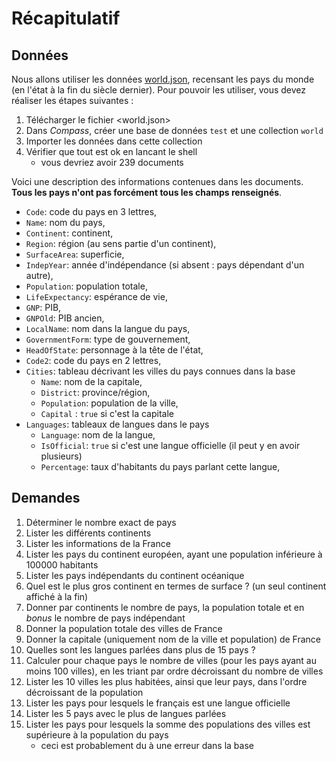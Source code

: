 # Récapitulatif

## Données

Nous allons utiliser les données [world.json](../datasets/world.json), recensant les pays du monde (en l'état à la fin du siècle dernier). Pour pouvoir les utiliser, vous devez réaliser les étapes suivantes :

1. Télécharger le fichier <world.json>
2. Dans *Compass*, créer une base de données `test` et une collection `world`
3. Importer les données dans cette collection
4. Vérifier que tout est ok en lancant le shell
    - vous devriez avoir 239 documents

Voici une description des informations contenues dans les documents. **Tous les pays n'ont pas forcément tous les champs renseignés**.

- `Code`: code du pays en 3 lettres,
- `Name`: nom du pays,
- `Continent`: continent,
- `Region`: région (au sens partie d'un continent),
- `SurfaceArea`: superficie,
- `IndepYear`: année d'indépendance (si absent : pays dépendant d'un autre),
- `Population`: population totale,
- `LifeExpectancy`: espérance de vie,
- `GNP`: PIB,
- `GNPOld`: PIB ancien,
- `LocalName`: nom dans la langue du pays,
- `GovernmentForm`: type de gouvernement,
- `HeadOfState`: personnage à la tête de l'état,
- `Code2`: code du pays en 2 lettres,
- `Cities`: tableau décrivant les villes du pays connues dans la base
    - `Name`: nom de la capitale,
    - `District`: province/région,
    - `Population`: population de la ville,
    - `Capital` : `true` si c'est la capitale
- `Languages`: tableaux de langues dans le pays
    - `Language`: nom de la langue, 
    - `IsOfficial`: `true` si c'est une langue officielle (il peut y en avoir plusieurs)
    - `Percentage`: taux d'habitants du pays parlant cette langue,

## Demandes

1. Déterminer le nombre exact de pays
2. Lister les différents continents 
3. Lister les informations de la France
4. Lister les pays du continent européen, ayant une population inférieure à 100000 habitants 
5. Lister les pays indépendants du continent océanique
6. Quel est le plus gros continent en termes de surface ? (un seul continent affiché à la fin)
7. Donner par continents le nombre de pays, la population totale et en *bonus* le nombre de pays indépendant
8. Donner la population totale des villes de France 
9. Donner la capitale (uniquement nom de la ville et population) de France
10. Quelles sont les langues parlées dans plus de 15 pays ?
11. Calculer pour chaque pays le nombre de villes (pour les pays ayant au moins 100 villes), en les triant par ordre décroissant du nombre de villes
12. Lister les 10 villes les plus habitées, ainsi que leur pays, dans l'ordre décroissant de la population
13. Lister les pays pour lesquels le français est une langue officielle 
14. Lister les 5 pays avec le plus de langues parlées
15. Lister les pays pour lesquels la somme des populations des villes est supérieure à la population du pays 
     - ceci est probablement du à une erreur dans la base
    